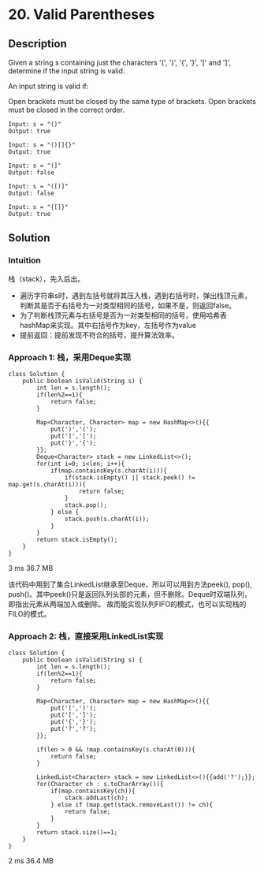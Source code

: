 # 20. Valid Parentheses

## Description

Given a string s containing just the characters '(', ')', '{', '}', '[' and ']', determine if the input string is valid.

An input string is valid if:

Open brackets must be closed by the same type of brackets.
Open brackets must be closed in the correct order.

```
Input: s = "()"
Output: true

Input: s = "()[]{}"
Output: true

Input: s = "(]"
Output: false

Input: s = "([)]"
Output: false

Input: s = "{[]}"
Output: true
```

##  Solution

### Intuition

栈（stack），先入后出。

* 遍历字符串s时，遇到左括号就将其压入栈，遇到右括号时，弹出栈顶元素，判断其是否于右括号为一对类型相同的括号，如果不是，则返回false。
* 为了判断栈顶元素与右括号是否为一对类型相同的括号，使用哈希表hashMap来实现。其中右括号作为key，左括号作为value
* 提前返回：提前发现不符合的括号，提升算法效率。

### Approach 1: 栈，采用Deque实现

```
class Solution {
    public boolean isValid(String s) {
        int len = s.length();
        if(len%2==1){
            return false;
        }

        Map<Character, Character> map = new HashMap<>(){{
            put(')','(');
            put(']','[');
            put('}','{');
        }};
        Deque<Character> stack = new LinkedList<>();
        for(int i=0; i<len; i++){
            if(map.containsKey(s.charAt(i))){
                if(stack.isEmpty() || stack.peek() != map.get(s.charAt(i))){
                    return false;
                } 
                stack.pop();
            } else {
                stack.push(s.charAt(i));
            }
        }
        return stack.isEmpty();
    }
}
```
3 ms	36.7 MB

该代码中用到了集合LinkedList继承至Deque，所以可以用到方法peek(), pop(), push()。其中peek()只是返回队列头部的元素，但不删除。Deque时双端队列，即指出元素从两端加入或删除。
故而能实现队列FIFO的模式，也可以实现栈的FILO的模式。

### Approach 2: 栈，直接采用LinkedList实现

```
class Solution {
    public boolean isValid(String s) {
        int len = s.length();
        if(len%2==1){
            return false;
        }

        Map<Character, Character> map = new HashMap<>(){{
            put('(',')');
            put('[',']');
            put('{','}');
            put('?','?');
        }};

        if(len > 0 && !map.containsKey(s.charAt(0))){
            return false;
        }

        LinkedList<Character> stack = new LinkedList<>(){{add('?');}};
        for(Character ch : s.toCharArray()){
            if(map.containsKey(ch)){
                stack.addLast(ch);
            } else if (map.get(stack.removeLast()) != ch){
                return false;
            }
        }
        return stack.size()==1;
    }
}
```
2 ms	36.4 MB







